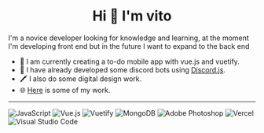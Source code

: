 <h1 align='center'>Hi 👋 I'm vito</h1>

I'm a novice developer looking for knowledge and learning, at the moment I'm developing front end but in the future I want to expand to the back end

- 📱 I am currently creating a to-do mobile app with vue.js and vuetify.
- 🤖 I have already developed some discord bots using [Discord.js](https://github.com/discordjs/discord.js).
- 🖍️ I also do some digital design work.
- 🌐 [Here](https://vitoo.vercel.app) is some of my work.

<hr></hr>

![JavaScript](https://img.shields.io/badge/javascript-%23323330.svg?style=for-the-badge&logo=javascript&logoColor=%23F7DF1E)
![Vue.js](https://img.shields.io/badge/vuejs-%2335495e.svg?style=for-the-badge&logo=vuedotjs&logoColor=%234FC08D)
![Vuetify](https://img.shields.io/badge/Vuetify-1867C0?style=for-the-badge&logo=vuetify&logoColor=AEDDFF)
![MongoDB](https://img.shields.io/badge/MongoDB-%234ea94b.svg?style=for-the-badge&logo=mongodb&logoColor=white)
![Adobe Photoshop](https://img.shields.io/badge/adobe%20photoshop-%2331A8FF.svg?style=for-the-badge&logo=adobe%20photoshop&logoColor=white)
![Vercel](https://img.shields.io/badge/vercel-%23000000.svg?style=for-the-badge&logo=vercel&logoColor=white)
![Visual Studio Code](https://img.shields.io/badge/Visual%20Studio%20Code-0078d7.svg?style=for-the-badge&logo=visual-studio-code&logoColor=white)
